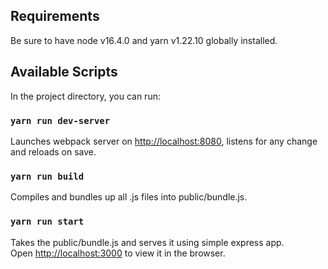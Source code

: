 ## Requirements

Be sure to have node v16.4.0 and yarn v1.22.10 globally installed.

## Available Scripts

In the project directory, you can run:

### `yarn run dev-server`

Launches webpack server on [http://localhost:8080](http://localhost:8080), listens for any change and reloads on save.

### `yarn run build`

Compiles and bundles up all .js files into public/bundle.js.

### `yarn run start`

Takes the public/bundle.js and serves it using simple express app.\
Open [http://localhost:3000](http://localhost:3000) to view it in the browser.
